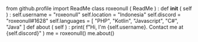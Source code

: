 from github.profile import ReadMe
class roxeonull ( ReadMe ) :
    def __init__ ( self ) :
        self.username  = "roxeonull"
        self.location  = "Indonesia"
        self.discord   = "roxeonull#1628"
        self.languages = [ "PHP", "Kotlin", "Javascript", "C#", "Java" ]
    def about ( self ) :
        print( f"Hi, I'm {self.username}. Contact me at {self.discord}" )
me = roxeonull()
me.about()

<!---
roxeonull/roxeonull is a ✨ special ✨ repository because its `README.md` (this file) appears on your GitHub profile.
You can click the Preview link to take a look at your changes.
--->
